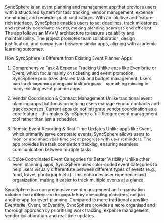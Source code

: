 SyncSphere is an event planning and management app that provides users with a structured system for task tracking, vendor management, expense monitoring, and reminder push notifications. With an intuitive and feature-rich interface, SyncSphere enables users to set deadlines, track milestones, and remotely coordinate events, making planning seamless and efficient.
The app follows an MVVM architecture to ensure scalability and maintainability. The project promotes team collaboration, design justification, and comparison between similar apps, aligning with academic learning outcomes.

How SyncSphere is Different from Existing Event Planner Apps

1. Comprehensive Task & Expense Tracking
Unlike apps like Eventbrite or Cvent, which focus mainly on ticketing and event promotion, SyncSphere prioritizes detailed task and budget management.
Users can track expenses alongside task progress—something missing in many existing event planner apps.

2. Vendor Coordination & Contract Management
Unlike traditional event planning apps that focus on helping users manage vendor contracts and track expenses.
Current apps do not integrate vendor coordination as a core feature—this makes SyncSphere a full-fledged event management tool rather than just a scheduler.

3. Remote Event Reporting & Real-Time Updates
Unlike apps like Cvent, which primarily serve corporate events, SyncSphere allows users to monitor and share real-time event progress with user reminders.
The app provides live task completion tracking, ensuring seamless communication between multiple tasks.

4. Color-Coordinated Event Categories for Better Visibility
Unlike other event planning apps, SyncSphere uses color-coded event categories to help users visually differentiate between different types of events (e.g., food, travel, photograph etc.).
This enhances user experience and organization, making it easier to track multiple events at a glance.

SyncSphere is a comprehensive event management and organisation solution that addresses the gaps left by competing platforms, not just another app for event planning. Compared to more traditional apps like Eventbrite, Cvent, or Eventify, SyncSphere provides a more organised and thorough approach by prioritising work tracking, expense management, vendor collaboration, and real-time updates.
